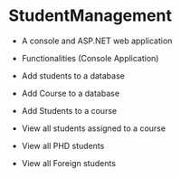 # StudentManagement
- A console and ASP.NET web application

- Functionalities (Console Application)
- Add students to a database
- Add Course to a database
- Add Students to a course
- View all students assigned to a course
- View all PHD students 
- View all Foreign students



